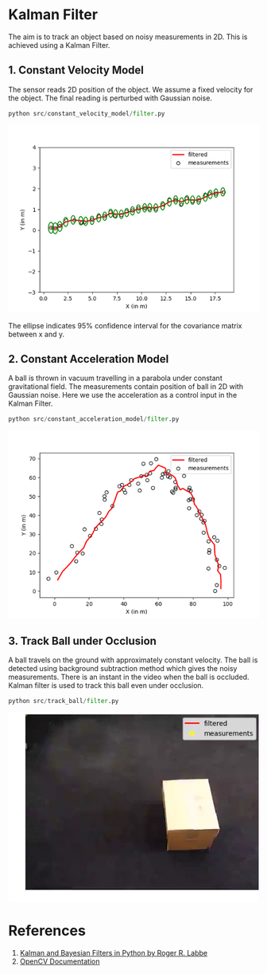 # Kalman Filter

The aim is to track an object based on noisy measurements in 2D. This is achieved using a Kalman Filter.

## 1. Constant Velocity Model
The sensor reads 2D position of the object. We assume a fixed velocity for the object. The final reading is perturbed with Gaussian noise.
```python
python src/constant_velocity_model/filter.py
```
![Constant Velocity Model](media_readme/constant_velocity_model.png)

The ellipse indicates 95% confidence interval for the covariance matrix between x and y.


## 2. Constant Acceleration Model
A ball is thrown in vacuum travelling in a parabola under constant gravitational field. The measurements contain position of ball in 2D with Gaussian noise. Here we use the acceleration as a control input in the Kalman Filter.
```python
python src/constant_acceleration_model/filter.py
```
![Constant Acceleration Model](media_readme/constant_acceleration_model.png)


## 3. Track Ball under Occlusion
A ball travels on the ground with approximately constant velocity. The ball is detected using background subtraction method which gives the noisy measurements. There is an instant in the video when the ball is occluded. Kalman filter is used to track this ball even under occlusion.
```python
python src/track_ball/filter.py
```
![ball tracking video](media_readme/ball_tracking.gif)

# References
1. [Kalman and Bayesian Filters in Python by Roger R. Labbe](https://github.com/rlabbe/Kalman-and-Bayesian-Filters-in-Python)
2. [OpenCV Documentation](https://docs.opencv.org/trunk/dd/d6a/classcv_1_1KalmanFilter.html)
